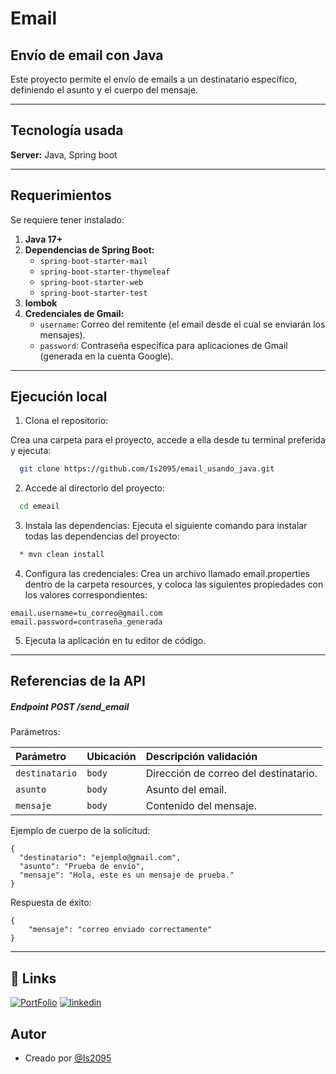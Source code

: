 
# Email

## Envío de email con Java

Este proyecto permite el envío de emails a un destinatario específico, definiendo el asunto y el cuerpo del mensaje.

---

## Tecnología usada

**Server:** Java, Spring boot

---

## Requerimientos

Se requiere tener instalado:

1. **Java 17+** 
2. **Dependencias de Spring Boot:**
    - `spring-boot-starter-mail`  
   - `spring-boot-starter-thymeleaf`  
   - `spring-boot-starter-web`  
   - `spring-boot-starter-test`
3. **lombok**
4. **Credenciales de Gmail:**
    - `username`: Correo del remitente (el email desde el cual se enviarán los mensajes).  
    - `password`: Contraseña específica para aplicaciones de Gmail (generada en la cuenta Google).

---

## Ejecución local

1. Clona el repositorio:

Crea una carpeta para el proyecto, accede a ella desde tu terminal preferida y ejecuta:

```bash
  git clone https://github.com/Is2095/email_usando_java.git
```

2. Accede al directorio del proyecto:

```bash
  cd emeail
```

3. Instala las dependencias:
Ejecuta el siguiente comando para instalar todas las dependencias del proyecto:

```bash
  * mvn clean install
```

4. Configura las credenciales:
Crea un archivo llamado email.properties dentro de la carpeta resources, y coloca las siguientes propiedades con los valores correspondientes:

```
email.username=tu_correo@gmail.com
email.password=contraseña_generada
```

5. Ejecuta la aplicación en tu editor de código.

---


## Referencias de la API

##### Endpoint POST /send_email

Parámetros:

| Parámetro | Ubicación    | Descripción validación        |
| :-------- | :------- | :------------------------- |
| `destinatario` | `body` | Dirección de correo del destinatario. | 
| `asunto` | `body` | Asunto del email. | 
| `mensaje` | `body` | Contenido del mensaje. | 

Ejemplo de cuerpo de la solicitud:

```
{
  "destinatario": "ejemplo@gmail.com",
  "asunto": "Prueba de envío",
  "mensaje": "Hola, este es un mensaje de prueba."
}
```

Respuesta de éxito:

```
{
	"mensaje": "correo enviado correctamente"
}

```

----

## 🔗 Links
[![PortFolio](https://img.shields.io/badge/my_portfolio-000?style=for-the-badge&logo=ko-fi&logoColor=white)](https://portfolio-ismael-diaz.vercel.app)
[![linkedin](https://img.shields.io/badge/linkedin-0A66C2?style=for-the-badge&logo=linkedin&logoColor=white)](https://www.linkedin.com/in/ismael-diaz-3b440b27a)


## Autor

- Creado por [@Is2095](https://github.com/Is2095)
